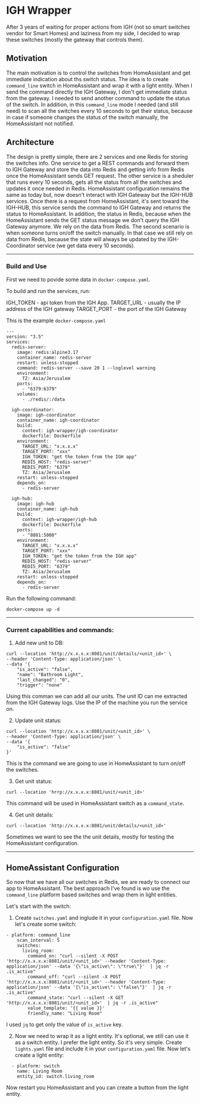 # IGH Wrapper
After 3 years of waiting for proper actions from IGH (not so smart switches vendor for Smart Homes) and laziness from my side, I decided to wrap these switches (mostly the gateway that controls them).


## Motivation
The main motivation is to control the switches from HomeAssistant and get immediate indication about ths switch status.
The idea is to create `command_line` switch in HomeAssistant and wrap it with a light entity.
When I send the command directly the IGH Gateway, I don't get immediate status from the gateway. I needed to send another command to update the status of the switch.
In addition, in this `command_line` mode I needed (and still need) to scan all the switches every 10 seconds to get their status, because in case if someone changes the status of the switch manually, the HomeAssistant not notified.

## Architecture
The design is pretty simple, there are 2 services and one Redis for storing the switches info.
One service to get a REST commands and forward them to IGH Gateway and store the data into Redis and getting info from Redis once the HomeAssistant sends GET request.
The other service is a sheduler that runs every 10 seconds, gets all the status from all the switches and updates it once needed in Redis.
HomeAssistant configuration remains the same as today but, now doesn't interact with IGH Gateway but the IGH-HUB services.
Once there is a request from HomeAssistant, it's sent toward the IGH-HUB, this service sends the command to IGH Gateway and returns the status to HomeAssistant. In addition, the status in Redis, because when the HomeAssistant sends the GET status message we don't query the IGH Gateway anymore. We rely on the data from Redis.
The second scenario is when someone turns on/off the switch manually. In that case we still rely on data from Redis, because the state will always be updated by the IGH-Coordinator service (we get data every 10 seconds).

---
### Build and Use

First we need to povide some data in `docker-compose.yaml`.

To build and run the services, run:

IGH_TOKEN - api token from the IGH App.
TARGET_URL - usually the IP address of the IGH gateway
TARGET_PORT - the port of the IGH Gateway

This is the example `docker-compose.yaml`
```
---
version: "3.5"
services:
  redis-server:
    image: redis:alpine3.17
    container_name: redis-server
    restart: unless-stopped
    command: redis-server --save 20 1 --loglevel warning
    environment:
      TZ: Asia/Jerusalem
    ports:
      - "6379:6379"
    volumes:
      - ./redis/:/data

  igh-coordinator:
    image: igh-coordinator
    container_name: igh-coordinator
    build:
      context: igh-wrapper/igh-coordinator
      dockerfile: Dockerfile
    environment:
      TARGET_URL: "x.x.x.x"
      TARGET_PORT: "xxx"
      IGH_TOKEN: "get the token from the IGH app"
      REDIS_HOST: "redis-server"
      REDIS_PORT: "6379"
      TZ: Asia/Jerusalem
    restart: unless-stopped
    depends_on:
      - redis-server

  igh-hub:
    image: igh-hub
    container_name: igh-hub
    build:
      context: igh-wrapper/igh-hub
      dockerfile: Dockerfile
    ports:
      - "8081:5000"
    environment:
      TARGET_URL: "x.x.x.x"
      TARGET_PORT: "xxx"
      IGH_TOKEN: "get the token from the IGH app"
      REDIS_HOST: "redis-server"
      REDIS_PORT: "6379"
      TZ: Asia/Jerusalem
    restart: unless-stopped
    depends_on:
      - redis-server

```

Run the following command:
```
docker-compose up -d
```

---

### Current capabilities and commands:


1. Add new unit to DB: 

```
curl --location 'http://x.x.x.x:8081/unit/details/<unit_id>' \
--header 'Content-Type: application/json' \
--data '{
    "is_active": "false",
    "name": "Bathroom Light",
    "last_changed": "0",
    "trigger": "none"
```

Using this comman we can add all our units. The unit ID can me extracted from the IGH Gateway logs.
Use the IP of the machine you run the service on.

2. Update unit status:

```
curl --location 'http://x.x.x.x:8081/unit/<unit_id>' \
--header 'Content-Type: application/json' \
--data '{
    "is_active": "false"
}'
```

This is the command we are going to use in HomeAssistant to turn on/off the switches.

3. Get unit status:

```
curl --location 'hrrp://x.x.x.x:8081/unit/<unit_id>'
```

This command will be used in HomeAssistant switch as a `command_state`.

4. Get unit details:

```
curl --location 'http://x.x.x.x:8081/unit/details/<unit_id>'
```

Sometimes we want to see the the unit details, mostly for testing the HomeAssistant configuration.

---
## HomeAssistant Configuration

So now that we have all our switches in Redis, we are ready to connect our app to HomeAssistant.
The best approach I've found is wo use the `command_line` platform based switches and wrap them in light entities.

Let's start with the switch:

1. Create `switches.yaml` and inglude it in your `configuration.yaml` file. Now let's create some switch:

```
- platform: command_line
    scan_interval: 5
    switches:
      living_room:
        command_on: "curl --silent -X POST 'http://x.x.x.x:8081/unit/<unit_id>' --header 'Content-Type: application/json' --data '{\"is_active\": \"true\"}'  | jq -r .is_active"
        command_off: "curl --silent -X POST 'http://x.x.x.x:8081/unit/<unit_id>' --header 'Content-Type: application/json' --data '{\"is_active\": \"false\"}'  | jq -r .is_active"
        command_state: "curl --silent -X GET 'http://x.x.x.x:8081/unit/<unit_id>'  | jq -r .is_active"
        value_template: '{{ value }}'
        friendly_name: "Living Room"
```

I used `jq` to get only the value of `is_active` key.

2. Now we need to wrap it as a light entity. It's optional, we still can use it as a switch entity. I prefer the light entity. So it's very simple. Create `lights.yaml` file and include it in your `configuration.yaml` file. Now let's create a light entity:

```
  - platform: switch
    name: Living Room
    entity_id: switch.living_room
```

Now restart you HomeAssistant and you can create a button from the light entity.
